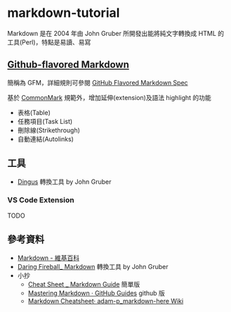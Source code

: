 # markdown-tutorial

Markdown 是在 2004 年由 John Gruber 所開發出能將純文字轉換成 HTML 的工具(Perl)，特點是易讀、易寫

## [Github-flavored Markdown](https://help.github.com/en/categories/writing-on-github)

簡稱為 GFM，詳細規則可參閱 [GitHub Flavored Markdown Spec](https://github.github.com/gfm/)

基於 [CommonMark](https://commonmark.org/) 規範外，增加延伸(extension)及語法 highlight 的功能

- 表格(Table)
- 任務項目(Task List)
- 刪除線(Strikethrough)
- 自動連結(Autolinks)

## 工具

- [Dingus](https://daringfireball.net/projects/markdown/dingus) 轉換工具 by John Gruber

### VS Code Extension

TODO

## 參考資料

- [Markdown - 維基百科](https://zh.wikipedia.org/wiki/Markdown)
- [Daring Fireball_ Markdown](https://daringfireball.net/projects/markdown/) 轉換工具 by John Gruber
- 小抄
  - [Cheat Sheet _ Markdown Guide](https://www.markdownguide.org/cheat-sheet/) 簡單版
  - [Mastering Markdown · GitHub Guides](https://guides.github.com/features/mastering-markdown/) github 版
  - [Markdown Cheatsheet· adam-p_markdown-here Wiki](https://github.com/adam-p/markdown-here/wiki/Markdown-Cheatsheet)
